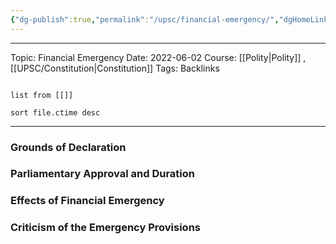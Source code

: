 ```yaml
---
{"dg-publish":true,"permalink":"/upsc/financial-emergency/","dgHomeLink":true,"dgPassFrontmatter":false}
---
```


----

Topic: Financial Emergency
Date: 2022-06-02
Course: [[Polity|Polity]] , [[UPSC/Constitution|Constitution]]
Tags:
Backlinks 
```dataview

list from [[]]

sort file.ctime desc

```

----




### Grounds of Declaration

### Parliamentary Approval and Duration

### Effects of Financial Emergency

### Criticism of the Emergency Provisions

